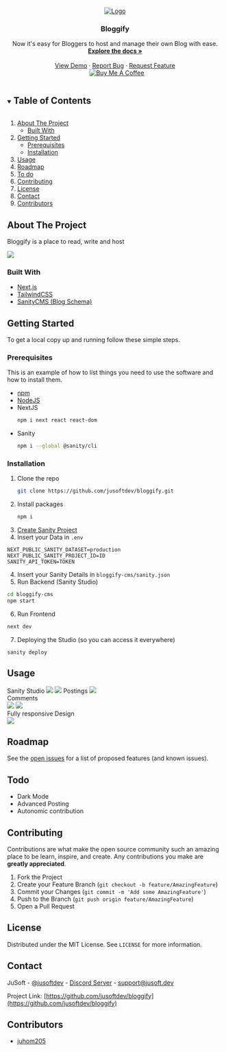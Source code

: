 <!-- PROJECT LOGO -->
<br />
<p align="center">
  <a href="https://github.com/jusoftdev/bloggify">
    <img src="https://i.imgur.com/QdzNFbA.png" alt="Logo">
  </a>

  <h3 align="center">Bloggify</h3>

  <p align="center">
    Now it's easy for Bloggers to host and manage their own Blog with ease.
    <br />
    <a href="https://github.com/jusoftdev/bloggify"><strong>Explore the docs »</strong></a>
    <br />
    <br />
    <a href="http://bloggify.jusoft.dev">View Demo</a>
    ·
    <a href="https://github.com/jusoftdev/bloggify/issues">Report Bug</a>
    ·
    <a href="https://github.com/jusoftdev/bloggify/issues">Request Feature</a><br>&nbsp;
<a href="https://www.buymeacoffee.com/jusoft" target="_blank"><img src="https://bmc-cdn.nyc3.digitaloceanspaces.com/BMC-button-images/custom_images/orange_img.png" alt="Buy Me A Coffee" style="height: auto !important;width: auto !important;" ></a>

  </p>
</p>



<!-- TABLE OF CONTENTS -->
<details open="open">
  <summary><h2 style="display: inline-block">Table of Contents</h2></summary>
  <ol>
    <li>
      <a href="#about-the-project">About The Project</a>
      <ul>
        <li><a href="#built-with">Built With</a></li>
      </ul>
    </li>
    <li>
      <a href="#getting-started">Getting Started</a>
      <ul>
        <li><a href="#prerequisites">Prerequisites</a></li>
        <li><a href="#installation">Installation</a></li>
      </ul>
    </li>
    <li><a href="#usage">Usage</a></li>
    <li><a href="#roadmap">Roadmap</a></li>
    <li><a href="#todo">To do</a></li>
    <li><a href="#contributing">Contributing</a></li>
    <li><a href="#license">License</a></li>
    <li><a href="#contact">Contact</a></li>
    <li><a href="#contributors">Contributors</a></li>
  </ol>
</details>



<!-- ABOUT THE PROJECT -->
## About The Project

Bloggify is a place to read, write and host


<img src="https://i.imgur.com/gwdMp0s.png"/>


### Built With

* [Next.js](http://nextjs.org/)
* [TailwindCSS](https://tailwindcss.com)
* [SanityCMS (Blog Schema)](https://www.sanity.io/)


<!-- GETTING STARTED -->
## Getting Started

To get a local copy up and running follow these simple steps.

### Prerequisites

This is an example of how to list things you need to use the software and how to install them.
* [npm](https://npmjs.com)
* [NodeJS](https://nodejs.org)
* NextJS
  ```sh
  npm i next react react-dom
  ```
* Sanity
  ```sh
  npm i --global @sanity/cli
  ```

### Installation

1. Clone the repo
   ```sh
   git clone https://github.com/jusoftdev/bloggify.git
   ```
2. Install packages
   ```sh
   npm i
   ```
3. [Create Sanity Project](https://www.sanity.io/manage)
4. Insert your Data in `.env`
```env
NEXT_PUBLIC_SANITY_DATASET=production
NEXT_PUBLIC_SANITY_PROJECT_ID=ID
SANITY_API_TOKEN=TOKEN
```

4. Insert your Sanity Details in `bloggify-cms/sanity.json`
5. Run Backend (Sanity Studio)
  ```sh
  cd bloggify-cms
  npm start
  ```
6. Run Frontend
```sh
next dev
```
7. Deploying the Studio (so you can access it everywhere)
 ```
 sanity deploy
 ```


<!-- USAGE EXAMPLES -->
## Usage

Sanity Studio
<img src="https://i.imgur.com/ryxCAIj.png" />
<img src="https://i.imgur.com/Hefhhea.png" />
Postings
<img src="https://i.imgur.com/gydePom.png" /><br>
Comments<br>
<img src="https://i.imgur.com/gg8P40P.png" />
<img src="https://i.imgur.com/NfPO50X.png" /><br>
Fully responsive Design <br>
<img src="https://i.imgur.com/pt4GZlE.png" />
<br>



<!-- ROADMAP -->
## Roadmap

See the [open issues](https://github.com/jusoftdev/bloggify/issues) for a list of proposed features (and known issues).

<!-- todo -->
## Todo

* Dark Mode
* Advanced Posting
* Autonomic contribution



<!-- CONTRIBUTING -->
## Contributing

Contributions are what make the open source community such an amazing place to be learn, inspire, and create. Any contributions you make are **greatly appreciated**.

1. Fork the Project
2. Create your Feature Branch (`git checkout -b feature/AmazingFeature`)
3. Commit your Changes (`git commit -m 'Add some AmazingFeature'`)
4. Push to the Branch (`git push origin feature/AmazingFeature`)
5. Open a Pull Request



<!-- LICENSE -->
## License

Distributed under the MIT License. See `LICENSE` for more information.



<!-- CONTACT -->
## Contact

JuSoft - [@jusoftdev](https://twitter.com/jusoftdev) - [Discord Server](http://jsft.be/discord) - support@jusoft.dev

Project Link: [https://github.com/jusoftdev/bloggify](https://github.com/jusoftdev/bloggify)



<!-- ACKNOWLEDGEMENTS -->
## Contributors

* [juhom205](https://github.com/juhom205)
